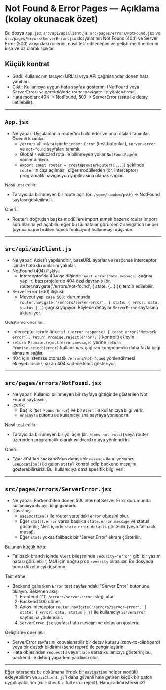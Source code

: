 # Not Found & Error Pages — Açıklama (kolay okunacak özet)

Bu dosya `App.jsx`, `src/api/apiClient.js`, `src/pages/errors/NotFound.jsx` ve `src/pages/errors/ServerError.jsx` dosyalarının Not Found (404) ve Server Error (500) akışındaki rollerini, nasıl test edileceğini ve geliştirme önerilerini kısa ve öz olarak açıklar.

## Küçük kontrat

- Girdi: Kullanıcının tarayıcı URL'si veya API çağrılarından dönen hata yanıtları.
- Çıktı: Kullanıcıya uygun hata sayfası gösterimi (NotFound veya ServerError) ve gerektiğinde router.navigate ile yönlendirme.
- Hata modları: 404 -> NotFound, 500 -> ServerError (state ile detay iletilebilir).

---

## `App.jsx`

- Ne yapar: Uygulamanın router'ını build eder ve ana rotaları tanımlar. Önemli kısımlar:
  - `/errors` alt rotası içinde `index: Error` (test butonları), `server-error` ve `not-found` sayfaları tanımlı.
  - Global `*` wildcard rota ile bilinmeyen yollar `NotFoundPage`'e yönlendiriliyor.
  - `export const router = createBrowserRouter([...])` şeklinde `router`'ın dışa açılması, diğer modüllerden (ör. interceptor) programatik navigasyon yapılmasına olanak sağlar.

Nasıl test edilir:

- Tarayıcıda bilinmeyen bir route açın (ör. `/some/random/path`) -> NotFound sayfası gösterilmeli.

Öneri:

- Router'ı doğrudan başka modüllere import etmek bazen circular import sorunlarına yol açabilir; eğer bu tür hatalar görürseniz navigation helper (ayrıca export edilen küçük fonksiyon) kullanmayı düşünün.

---

## `src/api/apiClient.js`

- Ne yapar: Axios'ı yapılandırır, baseURL ayarlar ve response interceptor içinde hata durumlarını yakalar.
- NotFound (404) ilişkisi:
  - Interceptor'da 404 geldiğinde `toast.error(data.message)` çağrısı yapılır; bazı projelerde 404 özel davranış (ör. router.navigate('/errors/not-found', { state: {...} })) tercih edilebilir.
- Server Error (500) ilişkisi:
  - Mevcut yapı `case 500:` durumunda `router.navigate('/errors/server-error', { state: { error: data, status } })` çağrısı yapıyor. Böylece detaylar `ServerError` sayfasına aktarılıyor.

Geliştirme önerileri:

- Interceptor içinde önce `if (!error.response) { toast.error('Network error'); return Promise.reject(error); }` kontrolü ekleyin.
- `return Promise.reject(error.message)` yerine `return Promise.reject(error)` kullanılması çağıran komponentin daha fazla bilgi almasını sağlar.
- 404 için istenirse otomatik `/errors/not-found` yönlendirmesi ekleyebilirsiniz; şu an 404 sadece toast gösteriyor.

---

## `src/pages/errors/NotFound.jsx`

- Ne yapar: Kullanıcı bilinmeyen bir sayfaya gittiğinde gösterilen Not Found sayfasıdır.
- İçerik:
  - Başlık (`Not Found Error`) ve bir `Alert` ile kullanıcıya bilgi verir.
  - `Anasayfa` butonu ile kullanıcıyı ana sayfaya yönlendirir.

Nasıl test edilir:

- Tarayıcıda bilinmeyen bir yol açın (ör. `/does-not-exist`) veya router üzerinden programatik olarak wildcard rotaya yönlendirin.

Öneri:

- Eğer 404'leri backend'den detaylı bir `message` ile alıyorsanız, `useLocation()` ile gelen `state`'i kontrol edip backend mesajını gösterebilirsiniz. Bu, kullanıcıya daha spesifik bilgi verir.

---

## `src/pages/errors/ServerError.jsx`

- Ne yapar: Backend'den dönen 500 Internal Server Error durumunda kullanıcıya detaylı bilgi gösterir.
- Davranış:
  - `useLocation()` ile router state'deki `error` objesini okur.
  - Eğer `state?.error` varsa başlıkta `state.error.message` ve status gösterilir; Alert içinde `state.error.details` gösterilir (veya fallback mesaj).
  - Eğer `state` yoksa fallback bir 'Server Error' ekranı gösterilir.

Bulunan küçük hata:

- Fallback branch içinde `Alert` bileşeninde `security="error"` gibi bir yazım hatası görülebilir; MUI için doğru prop `severity` olmalıdır. Bu dosyada bunu düzeltmeyi düşünün.

Test etme:

- Backend çalışırken `Error` test sayfasındaki "Server Error" butonunu tıklayın. Beklenen akış:
  1.  Frontend `GET /errors/server-error` isteği atar.
  2.  Backend 500 döner.
  3.  Axios interceptor `router.navigate('/errors/server-error', { state: { error: data, status } })` ile kullanıcıyı `ServerError` sayfasına yönlendirir.
  4.  `ServerError.jsx` sayfası hata mesajını ve detayları gösterir.

Geliştirme önerileri:

- ServerError sayfasını kopyalanabilir bir detay kutusu (copy-to-clipboard) veya bir destek bildirimi (send report) ile zenginleştirin.
- Hata objesinden `requestId` veya `trace` varsa kullanıcıya gösterin; bu, backend ile debug yaparken yardımcı olur.

---

Eğer isterseniz bu dokümana örnek bir `navigation` helper modülü ekleyebilirim ve `apiClient.js`'i daha güvenli hale getiren küçük bir patch uygulayabilirim (null-check + full error reject). Hangi adımı istersiniz?
